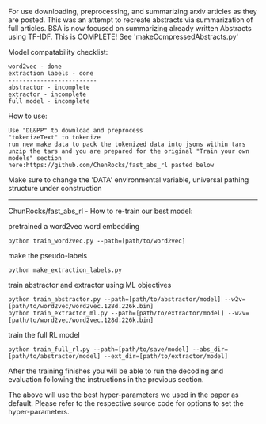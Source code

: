 For use downloading, preprocessing, and summarizing arxiv articles as they are posted.
This was an attempt to recreate abstracts via summarization of full articles. BSA is now focused on summarizing already written Abstracts using TF-IDF. This is COMPLETE! See 'makeCompressedAbstracts.py'

Model compatability checklist:

	word2vec - done
	extraction labels - done
	-------------------------
	abstractor - incomplete
	extractor - incomplete
	full model - incomplete


How to use:

	Use "DL&PP" to download and preprocess 
	"tokenizeText" to tokenize
	run new make data to pack the tokenized data into jsons within tars
	unzip the tars and you are prepared for the original "Train your own models" section 
	here:https://github.com/ChenRocks/fast_abs_rl pasted below
Make sure to change the 'DATA' environmental variable, universal pathing structure under construction


-----------------------
ChunRocks/fast_abs_rl - How to re-train our best model:

pretrained a word2vec word embedding

	python train_word2vec.py --path=[path/to/word2vec]

make the pseudo-labels

	python make_extraction_labels.py

train abstractor and extractor using ML objectives

	python train_abstractor.py --path=[path/to/abstractor/model] --w2v=[path/to/word2vec/word2vec.128d.226k.bin]
	python train_extractor_ml.py --path=[path/to/extractor/model] --w2v=[path/to/word2vec/word2vec.128d.226k.bin]

train the full RL model

	python train_full_rl.py --path=[path/to/save/model] --abs_dir=[path/to/abstractor/model] --ext_dir=[path/to/extractor/model]

After the training finishes you will be able to run the decoding and evaluation following the instructions in the previous section.

The above will use the best hyper-parameters we used in the paper as default. Please refer to the respective source code for options to set the hyper-parameters.
